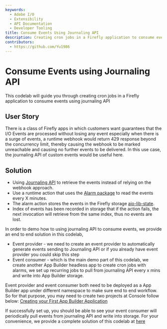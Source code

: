 ```yaml
---
keywords:
  - Adobe I/O
  - Extensibility
  - API Documentation
  - Developer Tooling
title: Consume Events Using Journaling API
description: Creating cron jobs in a Firefly application to consume events using Journaling API.
contributors:
  - https://github.com/Yu1986
---
```


# Consume Events using Journaling API

This codelab will guide you through creating cron jobs in a Firefly application to consume events using journaling API

## User Story
There is a class of Firefly apps in which customers want guarantees that the I/O Events are processed without losing any event especially 
when there is a surge of events, a runtime webhook would return 429 response beyond the concurrency limit, thereby causing the webhook to be 
marked unreachable and causing no further events to be delivered. In this use case, the journaling API of custom events would be useful here. 

## Solution
- Using [Journaling API](/apis/experienceplatform/events/docs.html#!adobedocs/adobeio-events/master/api/journaling_api.md) to retrieve the events instead of relying on the webhook approach.
- Use a runtime action that uses the [Alarm package](../cron-jobs/index.md) to read the events every X minutes.
- The alarm action stores the events in the Firefly storage [aio-lib-state](https://github.com/adobe/aio-lib-state).
- Index of events has been recorded in storage that if the action fails, the next invocation will retrieve from the same index, thus no events are lost.

In order to demo how to using journaling API to consume events, we provide an end to end solution in this codelab, 
- Event provider - we need to create an event provider to automatically generate events sending to Journaling API or if you already have event provider you could skip this step
- Event consumer - which is the main demo part of this codelab, we create another App Builder headless app to create cron jobs with alarms, we set up recurring jobs to pull from journaling API every x mins and write into App Builder storage.

Event provider and event consumer both need to be deployed as a App Builder app under different namespace to make sure end to end workflow.
So for that purpose, you may need to create two projects at Console follow below:
[Creating your First App Builder Application](../../getting_started/first_app.md)

If successfully set up, you should be able to see your event consumer will periodically pull events from journaling API and write into storage.
For your convenience, we provide a complete solution of this codelab at [here](https://github.com/AdobeDocs/adobeio-samples-journaling-events)


